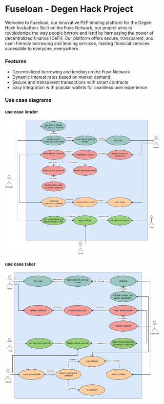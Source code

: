 # Fuseloan - Degen Hack Project
Welcome to Fuseloan, our innovative P2P lending platform for the Degen Hack hackathon. Built on the Fuse Network, our project aims to revolutionize the way people borrow and lend by harnessing the power of decentralized finance (DeFi). Our platform offers secure, transparent, and user-friendly borrowing and lending services, making financial services accessible to everyone, everywhere.

### Features
- Decentralized borrowing and lending on the Fuse Network
- Dynamic interest rates based on market demand
- Secure and transparent transactions with smart contracts
- Easy integration with popular wallets for seamless user experience

### Use case diagrams
#### use case lender
![use_case_lender](/use_case_lender.png )
#### use case taker
![use_case_lender](/use_case_taker.png )